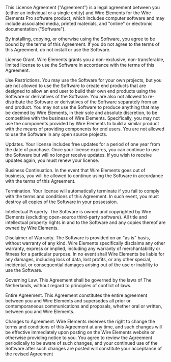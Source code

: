 This License Agreement ("Agreement") is a legal agreement between you (either an individual or a single entity) and Wire Elements for the Wire Elements Pro software product, which includes computer software and may include associated media, printed materials, and "online" or electronic documentation ("Software").

By installing, copying, or otherwise using the Software, you agree to be bound by the terms of this Agreement. If you do not agree to the terms of this Agreement, do not install or use the Software.

License Grant. Wire Elements grants you a non-exclusive, non-transferable, limited license to use the Software in accordance with the terms of this Agreement.

Use Restrictions. You may use the Software for your own projects, but you are not allowed to use the Software to create end products that are designed to allow an end user to build their own end products using the Software or derivatives of the Software. You are also not allowed to re-distribute the Software or derivatives of the Software separately from an end product. You may not use the Software to produce anything that may be deemed by Wire Elements, in their sole and absolute discretion, to be competitive with the business of Wire Elements. Specifically, you may not use the components provided by Wire Elements to build a similar product with the means of providing components for end users. You are not allowed to use the Software in any open source projects.

Updates. Your license includes free updates for a period of one year from the date of purchase. Once your license expires, you can continue to use the Software but will no longer receive updates. If you wish to receive updates again, you must renew your license.

Business Continuation. In the event that Wire Elements goes out of business, you will be allowed to continue using the Software in accordance with the terms of this Agreement.

Termination. Your license will automatically terminate if you fail to comply with the terms and conditions of this Agreement. In such event, you must destroy all copies of the Software in your possession.

Intellectual Property. The Software is owned and copyrighted by Wire Elements (excluding open-source third-party software). All title and intellectual property rights in and to the Software and any copies thereof are owned by Wire Elements.

Disclaimer of Warranty. The Software is provided on an "as is" basis, without warranty of any kind. Wire Elements specifically disclaims any other warranty, express or implied, including any warranty of merchantability or fitness for a particular purpose. In no event shall Wire Elements be liable for any damages, including loss of data, lost profits, or any other special, incidental, or consequential damages arising out of the use or inability to use the Software.

Governing Law. This Agreement shall be governed by the laws of The Netherlands, without regard to principles of conflict of laws.

Entire Agreement. This Agreement constitutes the entire agreement between you and Wire Elements and supersedes all prior or contemporaneous communications and proposals, whether oral or written, between you and Wire Elements.

Changes to Agreement. Wire Elements reserves the right to change the terms and conditions of this Agreement at any time, and such changes will be effective immediately upon posting on the Wire Elements website or otherwise providing notice to you. You agree to review the Agreement periodically to be aware of such changes, and your continued use of the Software after such changes are posted will constitute your acceptance of the revised Agreement
